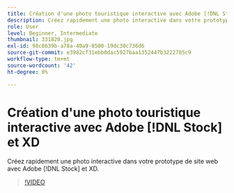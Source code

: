 ```yaml
---
title: Création d'une photo touristique interactive avec Adobe [!DNL Stock] et XD
description: Créez rapidement une photo interactive dans votre prototype de site web avec Adobe [!DNL Stock] & XD
role: User
level: Beginner, Intermediate
thumbnail: 331820.jpg
exl-id: 98c8639b-a78a-40a9-8500-19dc30c736d6
source-git-commit: e3982cf31ebb0dac5927baa1352447b3222785c9
workflow-type: tm+mt
source-wordcount: '42'
ht-degree: 0%

---
```


# Création d&#39;une photo touristique interactive avec Adobe [!DNL Stock] et XD

Créez rapidement une photo interactive dans votre prototype de site web avec Adobe [!DNL Stock] et XD.

>[!VIDEO](https://video.tv.adobe.com/v/331820?hidetitle=true)
